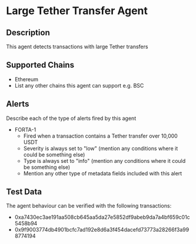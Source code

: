 # Large Tether Transfer Agent

## Description

This agent detects transactions with large Tether transfers

## Supported Chains

- Ethereum
- List any other chains this agent can support e.g. BSC

## Alerts

Describe each of the type of alerts fired by this agent

- FORTA-1
  - Fired when a transaction contains a Tether transfer over 10,000 USDT
  - Severity is always set to "low" (mention any conditions where it could be something else)
  - Type is always set to "info" (mention any conditions where it could be something else)
  - Mention any other type of metadata fields included with this alert

## Test Data

The agent behaviour can be verified with the following transactions:

- 0xa7430ec3ae191aa508cb645aa5da27e5852df9abeb9da7a4bf659c01c5458b94
- 0x9f9003774db4901bcfc7ad192e8d6a3f454dacefd73773a28266f3a998774194
